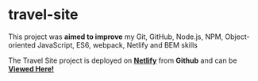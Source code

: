 # travel-site
This project was **aimed to improve** my Git, GitHub, Node.js, NPM, Object-oriented JavaScript, ES6, webpack, Netlify and BEM skills

The Travel Site project is deployed on [**Netlify**](https://www.netlify.com/) from **Github** and can be [__Viewed Here!__](https://jovial-swanson-b11569.netlify.app
)

